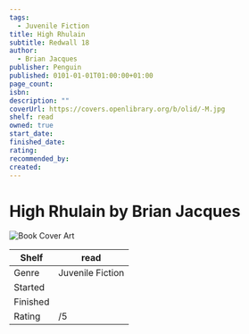 ```yaml
---
tags:
  - Juvenile Fiction
title: High Rhulain
subtitle: Redwall 18
author:
  - Brian Jacques
publisher: Penguin
published: 0101-01-01T01:00:00+01:00
page_count: 
isbn: 
description: ""
coverUrl: https://covers.openlibrary.org/b/olid/-M.jpg
shelf: read
owned: true
start_date: 
finished_date: 
rating: 
recommended_by: 
created: 
---
```


# High Rhulain by Brian Jacques

![Book Cover Art](https://covers.openlibrary.org/b/olid/-M.jpg)

| Shelf | read |
| --- | --- |
| Genre | Juvenile Fiction |
| Started |  |
| Finished |  |
| Rating | /5 |

